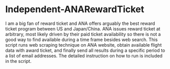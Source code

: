 # Independent-ANARewardTicket

I am a big fan of reward ticket and ANA offers arguably the best reward ticket program between US and Japan/China.
ANA issues reward ticket at arbitrary, most likely driven by their paid ticket availability so there is not a good way to find available during a time frame besides web search.
This script runs web scraping technique on ANA website, obtain available flight data with award ticket, and finally send all results during a specific period to a list of email addresses. The detailed instruction on how to run is included in the script.
